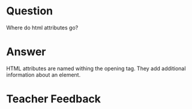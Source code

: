# Question
Where do html attributes go?

# Answer
HTML attributes are named withing the opening tag. They add additional information about an element.

# Teacher Feedback